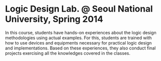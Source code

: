 # Logic Design Lab. @ Seoul National University, Spring 2014

In this course, students have hands-on experiences about the logic design methodologies using actual examples. For this, students are trained with how to use devices and equipments necessary for practical logic design and implementations. Based on these experiences, they also conduct final projects exercising all the knowledges covered in the classes.
